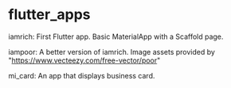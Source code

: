 # flutter_apps
iamrich: First Flutter app. Basic MaterialApp with a Scaffold page.

iampoor: A better version of iamrich. Image assets provided by "https://www.vecteezy.com/free-vector/poor"

mi_card: An app that displays business card.
